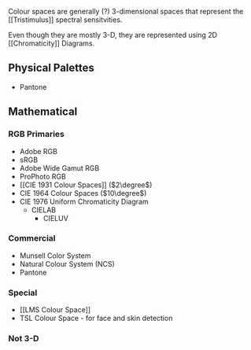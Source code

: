 Colour spaces are generally (?) 3-dimensional spaces that represent the [[Tristimulus]] spectral sensitvities.

Even though they are mostly 3-D, they are represented using 2D [[Chromaticity]] Diagrams.

## Physical Palettes
- Pantone
## Mathematical
### RGB Primaries
- Adobe RGB
- sRGB
- Adobe Wide Gamut RGB
- ProPhoto RGB
- [[CIE 1931 Colour Spaces]] ($2\degree$)
- CIE 1964 Colour Spaces ($10\degree$)
- CIE 1976 Uniform Chromaticity Diagram
	- CIELAB
		- CIELUV
### Commercial
- Munsell Color System
- Natural Colour System (NCS)
- Pantone
### Special
- [[LMS Colour Space]]
- TSL Colour Space - for face and skin detection
### Not 3-D